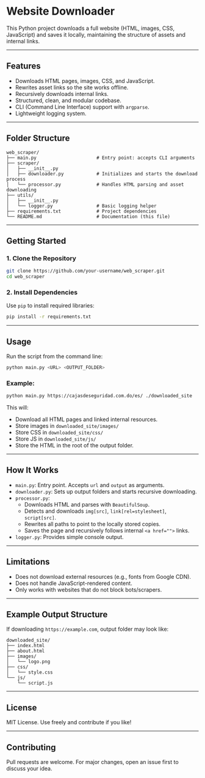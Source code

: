 
# Website Downloader

This Python project downloads a full website (HTML, images, CSS, JavaScript) and saves it locally, maintaining the structure of assets and internal links.

---

## Features

- Downloads HTML pages, images, CSS, and JavaScript.
- Rewrites asset links so the site works offline.
- Recursively downloads internal links.
- Structured, clean, and modular codebase.
- CLI (Command Line Interface) support with `argparse`.
- Lightweight logging system.

---

## Folder Structure

```
web_scraper/
├── main.py                      # Entry point: accepts CLI arguments
├── scraper/
│   ├── __init__.py
│   ├── downloader.py            # Initializes and starts the download process
│   └── processor.py             # Handles HTML parsing and asset downloading
├── utils/
│   ├── __init__.py
│   └── logger.py                # Basic logging helper
├── requirements.txt             # Project dependencies
└── README.md                    # Documentation (this file)
```

---

## Getting Started

### 1. Clone the Repository

```bash
git clone https://github.com/your-username/web_scraper.git
cd web_scraper
```

### 2. Install Dependencies

Use `pip` to install required libraries:

```bash
pip install -r requirements.txt
```

---

## Usage

Run the script from the command line:

```bash
python main.py <URL> <OUTPUT_FOLDER>
```

### Example:

```bash
python main.py https://cajasdeseguridad.com.do/es/ ./downloaded_site
```

This will:

- Download all HTML pages and linked internal resources.
- Store images in `downloaded_site/images/`
- Store CSS in `downloaded_site/css/`
- Store JS in `downloaded_site/js/`
- Store the HTML in the root of the output folder.

---

## How It Works

- `main.py`: Entry point. Accepts `url` and `output` as arguments.
- `downloader.py`: Sets up output folders and starts recursive downloading.
- `processor.py`:
  - Downloads HTML and parses with `BeautifulSoup`.
  - Detects and downloads `img[src]`, `link[rel=stylesheet]`, `script[src]`.
  - Rewrites all paths to point to the locally stored copies.
  - Saves the page and recursively follows internal `<a href="">` links.
- `logger.py`: Provides simple console output.

---

## Limitations

- Does not download external resources (e.g., fonts from Google CDN).
- Does not handle JavaScript-rendered content.
- Only works with websites that do not block bots/scrapers.

---

## Example Output Structure

If downloading `https://example.com`, output folder may look like:

```
downloaded_site/
├── index.html
├── about.html
├── images/
│   └── logo.png
├── css/
│   └── style.css
└── js/
    └── script.js
```

---

## License

MIT License. Use freely and contribute if you like!

---

## Contributing

Pull requests are welcome. For major changes, open an issue first to discuss your idea.
